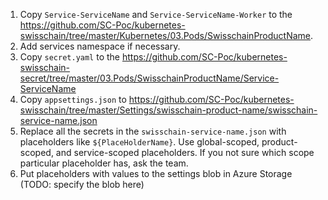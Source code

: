 1. Copy `Service-ServiceName` and `Service-ServiceName-Worker` to the https://github.com/SC-Poc/kubernetes-swisschain/tree/master/Kubernetes/03.Pods/SwisschainProductName. 
2. Add services namespace if necessary.
3. Copy `secret.yaml` to the https://github.com/SC-Poc/kubernetes-swisschain-secret/tree/master/03.Pods/SwisschainProductName/Service-ServiceName
4. Copy `appsettings.json` to https://github.com/SC-Poc/kubernetes-swisschain/tree/master/Settings/swisschain-product-name/swisschain-service-name.json
5. Replace all the secrets in the `swisschain-service-name.json` with placeholders like `${PlaceHolderName}`. 
Use global-scoped, product-scoped, and service-scoped placeholders. If you not sure which scope particular placeholder has, ask the team.
6. Put placeholders with values to the settings blob in Azure Storage (TODO: specify the blob here)